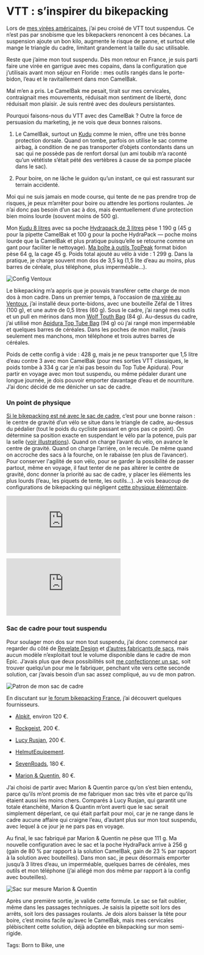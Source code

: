 # VTT : s&#8217;inspirer du bikepacking

Lors de [mes virées américaines](https://tcrouzet.com/tag/bikepackingusa/), j’ai peu croisé de VTT tout suspendus. Ce n’est pas par snobisme que les bikepackers renoncent à ces bécanes. La suspension ajoute un bon kilo, augmente le risque de panne, et surtout elle mange le triangle du cadre, limitant grandement la taille du sac utilisable.

Reste que j’aime mon tout suspendu. Dès mon retour en France, je suis parti faire une virée en garrigue avec mes copains, dans la configuration que j’utilisais avant mon séjour en Floride : mes outils rangés dans le porte-bidon, l’eau et le ravitaillement dans mon CamelBak.

Mal m’en a pris. Le CamelBak me pesait, tirait sur mes cervicales, contraignait mes mouvements, réduisait mon sentiment de liberté, donc réduisait mon plaisir. Je suis rentré avec des douleurs persistantes.

Pourquoi faisons-nous du VTT avec des CamelBak ? Outre la force de persuasion du marketing, je ne vois que deux bonnes raisons.

1. Le CamelBak, surtout un [Kudu](https://www.amazon.fr/CamelBak-Sac-Kudu-Running-Trail/dp/B0775VN573) comme le mien, offre une très bonne protection dorsale. Quand on tombe, parfois on utilise le sac comme airbag, à condition de ne pas transporter d’objets contondants dans un sac qui ne possède pas de renfort dorsal (un ami toubib m’a raconté qu’un vététiste s’était pété des vertèbres à cause de sa pompe placée dans le sac).

2. Pour boire, on ne lâche le guidon qu’un instant, ce qui est rassurant sur terrain accidenté.

Moi qui ne suis jamais en mode course, qui tente de ne pas prendre trop de risques, je peux m’arrêter pour boire ou attendre les portions roulantes. Je n’ai donc pas besoin d’un sac à dos, mais éventuellement d’une protection bien moins lourde (souvent moins de 500 g).

Mon [Kudu 8 litres](https://www.amazon.fr/CamelBak-Sac-Kudu-Running-Trail/dp/B0775VN573) avec sa poche [Hydrapack de 3 litres](https://www.amazon.fr/Hydrapak-Poche-Eau-Shape-Shift-litres/dp/B07CXFWY4J/) pèse 1 190 g (45 g pour la pipette CamelBak et 100 g pour la poche HydraPack — poche moins lourde que la CamelBak et plus pratique puisqu’elle se retourne comme un gant pour faciliter le nettoyage). [Ma boîte à outils TopPeak](https://www.deporvillage.fr/sacoche-a-outils-topeak-cagepack-pour-porte-bidon) format bidon pèse 64 g, la cage 45 g. Poids total ajouté au vélo à vide : 1 299 g. Dans la pratique, je charge souvent mon dos de 3,5 kg (1,5 lite d’eau au moins, plus barres de céréale, plus téléphone, plus imperméable…).

![Config Ventoux](https://tcrouzet.com/images_tc/2019/07/P1090774-2-600x450.jpg)

Le bikepacking m’a appris que je pouvais transférer cette charge de mon dos à mon cadre. Dans un premier temps, à l’occasion de [ma virée au Ventoux](https://tcrouzet.com/2019/06/16/au-sommet-du-ventoux-a-82-ans/), j’ai installé deux porte-bidons, avec une bouteille Zéfal de 1 litres (100 g), et une autre de 0,5 litres (60 g). Sous le cadre, j’ai rangé mes outils et un pull en mérinos dans mon [Wolf Touth Bag](https://www.wolftoothcomponents.com/products/b-rad-roll-top-bag) (84 g). Au-dessus du cadre, j’ai utilisé mon [Apidura Top Tube Bag](https://www.apidura.com/shop/backcountry-top-tube-pack/) (94 g) où j’ai rangé mon imperméable et quelques barres de céréales. Dans les poches de mon maillot, j’avais seulement mes manchons, mon téléphone et trois autres barres de céréales.

Poids de cette config à vide : 428 g, mais je ne peux transporter que 1,5 litre d’eau contre 3 avec mon CamelBak (pour mes sorties VTT classiques, le poids tombe à 334 g car je n’ai pas besoin du Top Tube Apidura). Pour partir en voyage avec mon tout suspendu, ou même pédaler durant une longue journée, je dois pouvoir emporter davantage d’eau et de nourriture. J’ai donc décidé de me dénicher un sac de cadre.

### Un point de physique

[Si le bikepacking est né avec le sac de cadre](https://tcrouzet.com/2019/04/01/une-breve-histoire-du-bikepacking/), c’est pour une bonne raison : le centre de gravité d’un vélo se situe dans le triangle de cadre, au-dessus du pédalier (tout le poids du cycliste passant en gros pas ce point). On détermine sa position exacte en suspendant le vélo par la potence, puis par la selle ([voir illustrations](http://www.piednoir.com/3.10.Poids,%20masse%20et%20inertie.pdf)). Quand on charge l’avant du vélo, on avance le centre de gravité. Quand on charge l’arrière, on le recule. De même quand on accroche des sacs à la fourche, on le rabaisse (en plus de l’avancer). Pour conserver l'agilité de son vélo, pour se garder la possibilité de passer partout, même en voyage, il faut tenter de ne pas altérer le centre de gravité, donc donner la priorité au sac de cadre, y placer les éléments les plus lourds (l’eau, les piquets de tente, les outils…). Je vois beaucoup de configurations de bikepacking qui négligent [cette physique élémentaire](http://www.piednoir.com/3.10.Poids,%20masse%20et%20inertie.pdf).

![Calcul du centre de gravité](http://www.piednoir.com/3.10.Poids,%20masse%20et%20inertie.pdf)

![Déplacement du centre de gravité](http://www.piednoir.com/3.10.Poids,%20masse%20et%20inertie.pdf)

### Sac de cadre pour tout suspendu

Pour soulager mon dos sur mon tout suspendu, j’ai donc commencé par regarder du côté de [Revelate Design](https://www.revelatedesigns.com/index.cfm/store.catalog/frame-bags/fullsuspension) et [d’autres fabricants de sacs](https://www.cyclingabout.com/complete-list-of-bikepacking-bag-manufacturers/), mais aucun modèle n’exploitait tout le volume disponible dans le cadre de mon Epic. J’avais plus que deux possibilités soit [me confectionner un sac](https://bikepacking.com/gear/how-to-make-a-bikepacking-framebag-krampus/), soit trouver quelqu’un pour me le fabriquer, penchant vite vers cette seconde solution, car j’avais besoin d’un sac assez compliqué, au vu de mon patron.

![Patron de mon sac de cadre](https://tcrouzet.com/images_tc/2019/07/P1090768-1-600x450.jpg)

En discutant sur [le forum bikepacking France](https://www.facebook.com/groups/1396341304006680/), j’ai découvert quelques fournisseurs.

- [Alpkit](https://www.alpkit.com/products/stingray), environ 120 €.

- [Rockgeist](https://rockgeist.com/product/mudlust-framebag-fully/), 200 €.

- [Lucy Rusjan](https://rusjanbag.wordpress.com/), 200 €.

- [HelmutEquipement](https://www.facebook.com/helmutequipement/).

- [SevenRoads](https://www.facebook.com/7RWorkshop/), 180 €.

- [Marion &amp; Quentin](https://www.facebook.com/bymarionquentin/), 80 €.

J’ai choisi de partir avec Marion &amp; Quentin parce qu’on s’est bien entendu, parce qu’ils m’ont promis de me fabriquer mon sac très vite et parce qu’ils étaient aussi les moins chers. Comparés à Lucy Rusjan, qui garantit une totale étanchéité, Marion &amp; Quantin m’ont averti que le sac serait simplement déperlant, ce qui était parfait pour moi, car je ne range dans le cadre aucune affaire qui craigne l’eau, d’autant plus sur mon tout suspendu, avec lequel à ce jour je ne pars pas en voyage.

Au final, le sac fabriqué par Marion &amp; Quentin ne pèse que 111 g. Ma nouvelle configuration avec le sac et la poche HydraPack arrive à 256 g (gain de 80 % par rapport à la solution CamelBak, gain de 23 % par rapport à la solution avec bouteilles). Dans mon sac, je peux désormais emporter jusqu’à 3 litres d’eau, un imperméable, quelques barres de céréales, mes outils et mon téléphone (j’ai allégé mon dos même par rapport à la config avec bouteilles).

![Sac sur mesure Marion & Quentin](https://tcrouzet.com/images_tc/2019/07/P1090780-600x450.jpg)

Après une première sortie, je valide cette formule. Le sac se fait oublier, même dans les passages techniques. Je saisis la pipette soit lors des arrêts, soit lors des passages roulants. Je dois alors baisser la tête pour boire, c’est moins facile qu’avec le CamelBak, mais mes cervicales plébiscitent cette solution, déjà adoptée en bikepacking sur mon semi-rigide.

Tags: Born to Bike, une
